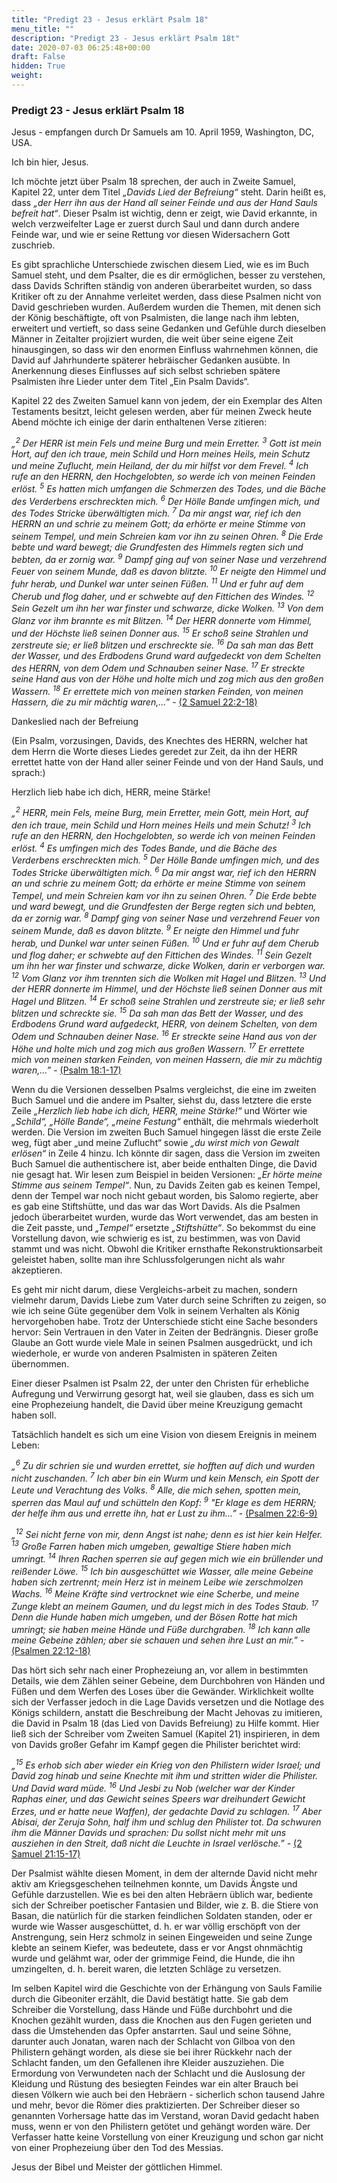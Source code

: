 ```yaml
---
title: "Predigt 23 - Jesus erklärt Psalm 18"
menu_title: ""
description: "Predigt 23 - Jesus erklärt Psalm 18t"
date: 2020-07-03 06:25:48+00:00
draft: False
hidden: True
weight:
---
```

### Predigt 23 - Jesus erklärt Psalm 18

Jesus - empfangen durch Dr Samuels am 10. April 1959, Washington, DC, USA.

Ich bin hier, Jesus.

Ich möchte jetzt über Psalm 18 sprechen, der auch in Zweite Samuel, Kapitel 22, unter dem Titel *„Davids Lied der Befreiung“* steht. Darin heißt es, dass *„der Herr ihn aus der Hand all seiner Feinde und aus der Hand Sauls befreit hat“*. Dieser Psalm ist wichtig, denn er zeigt, wie David erkannte, in welch verzweifelter Lage er zuerst durch Saul und dann durch andere Feinde war, und wie er seine Rettung vor diesen Widersachern Gott zuschrieb.

Es gibt sprachliche Unterschiede zwischen diesem Lied, wie es im Buch Samuel steht, und dem Psalter, die es dir ermöglichen, besser zu verstehen, dass Davids Schriften ständig von anderen überarbeitet wurden, so dass Kritiker oft zu der Annahme verleitet werden, dass diese Psalmen nicht von David geschrieben wurden. Außerdem wurden die Themen, mit denen sich der König beschäftigte, oft von Psalmisten, die lange nach ihm lebten, erweitert und vertieft, so dass seine Gedanken und Gefühle durch dieselben Männer in Zeitalter projiziert wurden, die weit über seine eigene Zeit hinausgingen, so dass wir den enormen Einfluss wahrnehmen können, die David auf Jahrhunderte späterer hebräischer Gedanken ausübte. In Anerkennung dieses Einflusses auf sich selbst schrieben spätere Psalmisten ihre Lieder unter dem Titel „Ein Psalm Davids“.

Kapitel 22 des Zweiten Samuel kann von jedem, der ein Exemplar des Alten Testaments besitzt, leicht gelesen werden, aber für meinen Zweck heute Abend möchte ich einige der darin enthaltenen Verse zitieren:

*„<sup>2</sup> Der HERR ist mein Fels und meine Burg und mein Erretter. <sup>3</sup> Gott ist mein Hort, auf den ich traue, mein Schild und Horn meines Heils, mein Schutz und meine Zuflucht, mein Heiland, der du mir hilfst vor dem Frevel. <sup>4</sup> Ich rufe an den HERRN, den Hochgelobten, so werde ich von meinen Feinden erlöst. <sup>5</sup> Es hatten mich umfangen die Schmerzen des Todes, und die Bäche des Verderbens erschreckten mich. <sup>6</sup> Der Hölle Bande umfingen mich, und des Todes Stricke überwältigten mich. <sup>7</sup> Da mir angst war, rief ich den HERRN an und schrie zu meinem Gott; da erhörte er meine Stimme von seinem Tempel, und mein Schreien kam vor ihn zu seinen Ohren. <sup>8</sup> Die Erde bebte und ward bewegt; die Grundfesten des Himmels regten sich und bebten, da er zornig war. <sup>9</sup> Dampf ging auf von seiner Nase und verzehrend Feuer von seinem Munde, daß es davon blitzte. <sup>10</sup> Er neigte den Himmel und fuhr herab, und Dunkel war unter seinen Füßen. <sup>11</sup> Und er fuhr auf dem Cherub und flog daher, und er schwebte auf den Fittichen des Windes. <sup>12</sup> Sein Gezelt um ihn her war finster und schwarze, dicke Wolken. <sup>13</sup> Von dem Glanz vor ihm brannte es mit Blitzen. <sup>14</sup> Der HERR donnerte vom Himmel, und der Höchste ließ seinen Donner aus. <sup>15</sup> Er schoß seine Strahlen und zerstreute sie; er ließ blitzen und erschreckte sie. <sup>16</sup> Da sah man das Bett der Wasser, und des Erdbodens Grund ward aufgedeckt von dem Schelten des HERRN, von dem Odem und Schnauben seiner Nase. <sup>17</sup> Er streckte seine Hand aus von der Höhe und holte mich und zog mich aus den großen Wassern. <sup>18</sup> Er errettete mich von meinen starken Feinden, von meinen Hassern, die zu mir mächtig waren,...”* - [(2 Samuel 22:2-18)](https://www.die-bibel.de/bibeln/online-bibeln/lesen/LU17/2SA.22/2.-Samuel-22)

Dankeslied nach der Befreiung

(Ein Psalm, vorzusingen, Davids, des Knechtes des HERRN, welcher hat dem Herrn die Worte dieses Liedes geredet zur Zeit, da ihn der HERR errettet hatte von der Hand aller seiner Feinde und von der Hand Sauls, und sprach:)

Herzlich lieb habe ich dich, HERR, meine Stärke!

*„<sup>2</sup> HERR, mein Fels, meine Burg, mein Erretter, mein Gott, mein Hort, auf den ich traue, mein Schild und Horn meines Heils und mein Schutz! <sup>3</sup> Ich rufe an den HERRN, den Hochgelobten, so werde ich von meinen Feinden erlöst. <sup>4</sup> Es umfingen mich des Todes Bande, und die Bäche des Verderbens erschreckten mich. <sup>5</sup> Der Hölle Bande umfingen mich, und des Todes Stricke überwältigten mich. <sup>6</sup> Da mir angst war, rief ich den HERRN an und schrie zu meinem Gott; da erhörte er meine Stimme von seinem Tempel, und mein Schreien kam vor ihn zu seinen Ohren. <sup>7</sup> Die Erde bebte und ward bewegt, und die Grundfesten der Berge regten sich und bebten, da er zornig war. <sup>8</sup> Dampf ging von seiner Nase und verzehrend Feuer von seinem Munde, daß es davon blitzte. <sup>9</sup> Er neigte den Himmel und fuhr herab, und Dunkel war unter seinen Füßen. <sup>10</sup> Und er fuhr auf dem Cherub und flog daher; er schwebte auf den Fittichen des Windes. <sup>11</sup> Sein Gezelt um ihn her war finster und schwarze, dicke Wolken, darin er verborgen war. <sup>12</sup> Vom Glanz vor ihm trennten sich die Wolken mit Hagel und Blitzen. <sup>13</sup> Und der HERR donnerte im Himmel, und der Höchste ließ seinen Donner aus mit Hagel und Blitzen. <sup>14</sup> Er schoß seine Strahlen und zerstreute sie; er ließ sehr blitzen und schreckte sie. <sup>15</sup> Da sah man das Bett der Wasser, und des Erdbodens Grund ward aufgedeckt, HERR, von deinem Schelten, von dem Odem und Schnauben deiner Nase. <sup>16</sup> Er streckte seine Hand aus von der Höhe und holte mich und zog mich aus großen Wassern. <sup>17</sup> Er errettete mich von meinen starken Feinden, von meinen Hassern, die mir zu mächtig waren,...”* - [(Psalm 18:1-17)](https://www.die-bibel.de/bibeln/online-bibeln/lesen/LU17/PSA.18/Psalm-18)

Wenn du die Versionen desselben Psalms vergleichst, die eine im zweiten Buch Samuel und die andere im Psalter, siehst du, dass letztere die erste Zeile *„Herzlich lieb habe ich dich, HERR, meine Stärke!“* und Wörter wie *„Schild“, „Hölle Bande“, „meine Festung“* enthält, die mehrmals wiederholt werden. Die Version im zweiten Buch Samuel hingegen lässt die erste Zeile weg, fügt aber „und meine Zuflucht“ sowie *„du wirst mich von Gewalt erlösen“* in Zeile 4 hinzu. Ich könnte dir sagen, dass die Version im zweiten Buch Samuel die authentischere ist, aber beide enthalten Dinge, die David nie gesagt hat. Wir lesen zum Beispiel in beiden Versionen: *„Er hörte meine Stimme aus seinem Tempel“*. Nun, zu Davids Zeiten gab es keinen Tempel, denn der Tempel war noch nicht gebaut worden, bis Salomo regierte, aber es gab eine Stiftshütte, und das war das Wort Davids. Als die Psalmen jedoch überarbeitet wurden, wurde das Wort verwendet, das am besten in die Zeit passte, und *„Tempel“* ersetzte *„Stiftshütte“*. So bekommst du eine Vorstellung davon, wie schwierig es ist, zu bestimmen, was von David stammt und was nicht. Obwohl die Kritiker ernsthafte Rekonstruktionsarbeit geleistet haben, sollte man ihre Schlussfolgerungen nicht als wahr akzeptieren.

Es geht mir nicht darum, diese Vergleichs-arbeit zu machen, sondern vielmehr darum, Davids Liebe zum Vater durch seine Schriften zu zeigen, so wie ich seine Güte gegenüber dem Volk in seinem Verhalten als König hervorgehoben habe. Trotz der Unterschiede sticht eine Sache besonders hervor: Sein Vertrauen in den Vater in Zeiten der Bedrängnis. Dieser große Glaube an Gott wurde viele Male in seinen Psalmen ausgedrückt, und ich wiederhole, er wurde von anderen Psalmisten in späteren Zeiten übernommen.

Einer dieser Psalmen ist Psalm 22, der unter den Christen für erhebliche Aufregung und Verwirrung gesorgt hat, weil sie glauben, dass es sich um eine Prophezeiung handelt, die David über meine Kreuzigung gemacht haben soll.

Tatsächlich handelt es sich um eine Vision von diesem Ereignis in meinem Leben:

*„<sup>6</sup> Zu dir schrien sie und wurden errettet, sie hofften auf dich und wurden nicht zuschanden. <sup>7</sup> Ich aber bin ein Wurm und kein Mensch, ein Spott der Leute und Verachtung des Volks. <sup>8</sup> Alle, die mich sehen, spotten mein, sperren das Maul auf und schütteln den Kopf: <sup>9</sup> "Er klage es dem HERRN; der helfe ihm aus und errette ihn, hat er Lust zu ihm...”* - [(Psalmen 22:6-9)](https://www.die-bibel.de/bibeln/online-bibeln/lesen/LU17/PSA.22/Psalm-22)

*„<sup>12</sup> Sei nicht ferne von mir, denn Angst ist nahe; denn es ist hier kein Helfer. <sup>13</sup> Große Farren haben mich umgeben, gewaltige Stiere haben mich umringt. <sup>14</sup> Ihren Rachen sperren sie auf gegen mich wie ein brüllender und reißender Löwe. <sup>15</sup> Ich bin ausgeschüttet wie Wasser, alle meine Gebeine haben sich zertrennt; mein Herz ist in meinem Leibe wie zerschmolzen Wachs. <sup>16</sup> Meine Kräfte sind vertrocknet wie eine Scherbe, und meine Zunge klebt an meinem Gaumen, und du legst mich in des Todes Staub. <sup>17</sup> Denn die Hunde haben mich umgeben, und der Bösen Rotte hat mich umringt; sie haben meine Hände und Füße durchgraben. <sup>18</sup> Ich kann alle meine Gebeine zählen; aber sie schauen und sehen ihre Lust an mir.”* - [(Psalmen 22:12-18)](https://www.die-bibel.de/bibeln/online-bibeln/lesen/LU17/PSA.22/Psalm-22)

Das hört sich sehr nach einer Prophezeiung an, vor allem in bestimmten Details, wie dem Zählen seiner Gebeine, dem Durchbohren von Händen und Füßen und dem Werfen des Loses über die Gewänder. Wirklichkeit wollte sich der Verfasser jedoch in die Lage Davids versetzen und die Notlage des Königs schildern, anstatt die Beschreibung der Macht Jehovas zu imitieren, die David in Psalm 18 (das Lied von Davids Befreiung) zu Hilfe kommt. Hier ließ sich der Schreiber vom Zweiten Samuel (Kapitel 21) inspirieren, in dem von Davids großer Gefahr im Kampf gegen die Philister berichtet wird:

*„<sup>15</sup> Es erhob sich aber wieder ein Krieg von den Philistern wider Israel; und David zog hinab und seine Knechte mit ihm und stritten wider die Philister. Und David ward müde. <sup>16</sup> Und Jesbi zu Nob (welcher war der Kinder Raphas einer, und das Gewicht seines Speers war dreihundert Gewicht Erzes, und er hatte neue Waffen), der gedachte David zu schlagen. <sup>17</sup> Aber Abisai, der Zeruja Sohn, half ihm und schlug den Philister tot. Da schwuren ihm die Männer Davids und sprachen: Du sollst nicht mehr mit uns ausziehen in den Streit, daß nicht die Leuchte in Israel verlösche.”* - [(2 Samuel 21:15-17)](https://www.die-bibel.de/bibeln/online-bibeln/lesen/LU17/2SA.21/2.-Samuel-21)

Der Psalmist wählte diesen Moment, in dem der alternde David nicht mehr aktiv am Kriegsgeschehen teilnehmen konnte, um Davids Ängste und Gefühle darzustellen. Wie es bei den alten Hebräern üblich war, bediente sich der Schreiber poetischer Fantasien und Bilder, wie z. B. die Stiere von Basan, die natürlich für die starken feindlichen Soldaten standen, oder er wurde wie Wasser ausgeschüttet, d. h. er war völlig erschöpft von der Anstrengung, sein Herz schmolz in seinen Eingeweiden und seine Zunge klebte an seinem Kiefer, was bedeutete, dass er vor Angst ohnmächtig wurde und gelähmt war, oder der grimmige Feind, die Hunde, die ihn umzingelten, d. h. bereit waren, die letzten Schläge zu versetzen.

Im selben Kapitel wird die Geschichte von der Erhängung von Sauls Familie durch die Gibeoniter erzählt, die David bestätigt hatte. Sie gab dem Schreiber die Vorstellung, dass Hände und Füße durchbohrt und die Knochen gezählt wurden, dass die Knochen aus den Fugen gerieten und dass die Umstehenden das Opfer anstarrten. Saul und seine Söhne, darunter auch Jonatan, waren nach der Schlacht von Gilboa von den Philistern gehängt worden, als diese sie bei ihrer Rückkehr nach der Schlacht fanden, um den Gefallenen ihre Kleider auszuziehen. Die Ermordung von Verwundeten nach der Schlacht und die Auslosung der Kleidung und Rüstung des besiegten Feindes war ein alter Brauch bei diesen Völkern wie auch bei den Hebräern - sicherlich schon tausend Jahre und mehr, bevor die Römer dies praktizierten. Der Schreiber dieser so genannten Vorhersage hatte das im Verstand, woran David gedacht haben muss, wenn er von den Philistern getötet und gehängt worden wäre. Der Verfasser hatte keine Vorstellung von einer Kreuzigung und schon gar nicht von einer Prophezeiung über den Tod des Messias.

Jesus der Bibel und Meister der göttlichen Himmel.
